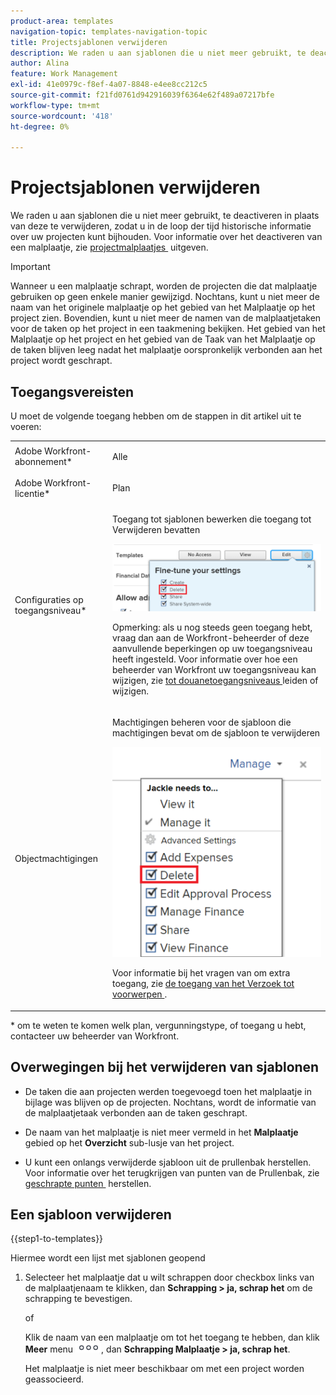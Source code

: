 ```yaml
---
product-area: templates
navigation-topic: templates-navigation-topic
title: Projectsjablonen verwijderen
description: We raden u aan sjablonen die u niet meer gebruikt, te deactiveren in plaats van deze te verwijderen, zodat u in de loop der tijd historische informatie over uw projecten kunt bijhouden.
author: Alina
feature: Work Management
exl-id: 41e0979c-f8ef-4a07-8848-e4ee8cc212c5
source-git-commit: f21fd0761d942916039f6364e62f489a07217bfe
workflow-type: tm+mt
source-wordcount: '418'
ht-degree: 0%

---
```


# Projectsjablonen verwijderen

We raden u aan sjablonen die u niet meer gebruikt, te deactiveren in plaats van deze te verwijderen, zodat u in de loop der tijd historische informatie over uw projecten kunt bijhouden. Voor informatie over het deactiveren van een malplaatje, zie [&#x200B; projectmalplaatjes &#x200B;](../../../manage-work/projects/create-and-manage-templates/edit-templates.md) uitgeven.

>[!IMPORTANT]
>
>Wanneer u een malplaatje schrapt, worden de projecten die dat malplaatje gebruiken op geen enkele manier gewijzigd. Nochtans, kunt u niet meer de naam van het originele malplaatje op het gebied van het Malplaatje op het project zien. Bovendien, kunt u niet meer de namen van de malplaatjetaken voor de taken op het project in een taakmening bekijken. Het gebied van het Malplaatje op het project en het gebied van de Taak van het Malplaatje op de taken blijven leeg nadat het malplaatje oorspronkelijk verbonden aan het project wordt geschrapt.

## Toegangsvereisten

U moet de volgende toegang hebben om de stappen in dit artikel uit te voeren:

<table style="table-layout:auto"> 
 <col> 
 <col> 
 <tbody> 
  <tr> 
   <td role="rowheader">Adobe Workfront-abonnement*</td> 
   <td> <p>Alle</p> </td> 
  </tr> 
  <tr> 
   <td role="rowheader">Adobe Workfront-licentie*</td> 
   <td> <p>Plan </p> </td> 
  </tr> 
  <tr> 
   <td role="rowheader">Configuraties op toegangsniveau*</td> 
   <td> <p>Toegang tot sjablonen bewerken die toegang tot Verwijderen bevatten</p> <p> <img src="assets/template-access-level-with-advanced-settings-350x113.png" style="width: 350;height: 113;"> </p> <p>Opmerking: als u nog steeds geen toegang hebt, vraag dan aan de Workfront-beheerder of deze aanvullende beperkingen op uw toegangsniveau heeft ingesteld. Voor informatie over hoe een beheerder van Workfront uw toegangsniveau kan wijzigen, zie <a href="../../../administration-and-setup/add-users/configure-and-grant-access/create-modify-access-levels.md" class="MCXref xref"> tot douanetoegangsniveaus </a> leiden of wijzigen.</p> </td> 
  </tr> 
  <tr> 
   <td role="rowheader">Objectmachtigingen</td> 
   <td> <p>Machtigingen beheren voor de sjabloon die machtigingen bevat om de sjabloon te verwijderen</p> <p> <img src="assets/template-manage-permissions-with-advanced-settings-350x352.png" style="width: 350;height: 352;"> </p> <p>Voor informatie bij het vragen van om extra toegang, zie <a href="../../../workfront-basics/grant-and-request-access-to-objects/request-access.md" class="MCXref xref"> de toegang van het Verzoek tot voorwerpen </a>.</p> </td> 
  </tr> 
 </tbody> 
</table>

&#42; om te weten te komen welk plan, vergunningstype, of toegang u hebt, contacteer uw beheerder van Workfront.

## Overwegingen bij het verwijderen van sjablonen

* De taken die aan projecten werden toegevoegd toen het malplaatje in bijlage was blijven op de projecten. Nochtans, wordt de informatie van de malplaatjetaak verbonden aan de taken geschrapt.
* De naam van het malplaatje is niet meer vermeld in het **Malplaatje** gebied op het **Overzicht** sub-lusje van het project.

* U kunt een onlangs verwijderde sjabloon uit de prullenbak herstellen. Voor informatie over het terugkrijgen van punten van de Prullenbak, zie [&#x200B; geschrapte punten &#x200B;](../../../administration-and-setup/manage-workfront/manage-deleted-items/restore-deleted-items.md) herstellen.

## Een sjabloon verwijderen

{{step1-to-templates}}

Hiermee wordt een lijst met sjablonen geopend

1. Selecteer het malplaatje dat u wilt schrappen door checkbox links van de malplaatjenaam te klikken, dan **Schrapping > ja, schrap het** om de schrapping te bevestigen.

   of

   Klik de naam van een malplaatje om tot het toegang te hebben, dan klik **Meer** menu ![&#x200B; Meer pictogram &#x200B;](assets/qs-more-icon-on-an-object.png), dan **Schrapping Malplaatje > ja, schrap het**.

   Het malplaatje is niet meer beschikbaar om met een project worden geassocieerd.
